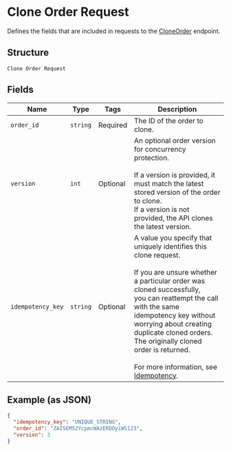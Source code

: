 
# Clone Order Request

Defines the fields that are included in requests to the
[CloneOrder](/doc/api/orders.md#clone-order) endpoint.

## Structure

`Clone Order Request`

## Fields

| Name | Type | Tags | Description |
|  --- | --- | --- | --- |
| `order_id` | `string` | Required | The ID of the order to clone. |
| `version` | `int` | Optional | An optional order version for concurrency protection.<br><br>If a version is provided, it must match the latest stored version of the order to clone.<br>If a version is not provided, the API clones the latest version. |
| `idempotency_key` | `string` | Optional | A value you specify that uniquely identifies this clone request.<br><br>If you are unsure whether a particular order was cloned successfully,<br>you can reattempt the call with the same idempotency key without<br>worrying about creating duplicate cloned orders.<br>The originally cloned order is returned.<br><br>For more information, see [Idempotency](https://developer.squareup.com/docs/basics/api101/idempotency). |

## Example (as JSON)

```json
{
  "idempotency_key": "UNIQUE_STRING",
  "order_id": "ZAISEM52YcpmcWAzERDOyiWS123",
  "version": 3
}
```

